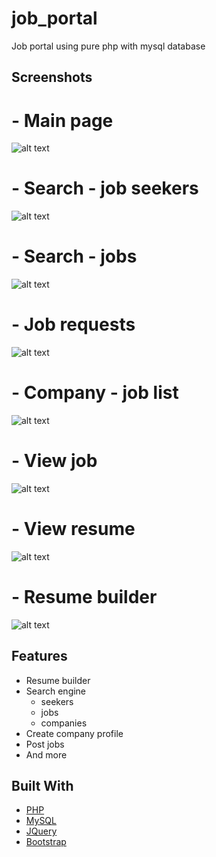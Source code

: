 # job_portal
Job portal using pure php with mysql database


## Screenshots
# - Main page
![alt text](https://raw.githubusercontent.com/RaoufGrera/job_portal/master/images/readme_img/main_page.png)

# - Search - job seekers
![alt text](https://raw.githubusercontent.com/RaoufGrera/job_portal/master/images/readme_img/search_engine.png)

# - Search - jobs
![alt text](https://raw.githubusercontent.com/RaoufGrera/job_portal/master/images/readme_img/searchjob.png)

# - Job requests
![alt text](https://raw.githubusercontent.com/RaoufGrera/job_portal/master/images/readme_img/company_jobrequest.png)

# - Company - job list
![alt text](https://raw.githubusercontent.com/RaoufGrera/job_portal/master/images/readme_img/company_joblist.png)

# - View job
![alt text](https://raw.githubusercontent.com/RaoufGrera/job_portal/master/images/readme_img/view_job.png)

# - View resume
![alt text](https://raw.githubusercontent.com/RaoufGrera/job_portal/master/images/readme_img/view_resume.png)

# - Resume builder
![alt text](https://raw.githubusercontent.com/RaoufGrera/job_portal/master/images/readme_img/resume_builder.png)





## Features
- Resume builder
- Search engine
    - seekers
    - jobs
    - companies
- Create company profile
- Post jobs
- And more

## Built With
* [PHP](https://www.php.net/)
* [MySQL](https://www.mysql.com/)
* [JQuery](https://jquery.com)
* [Bootstrap](https://getbootstrap.com)

